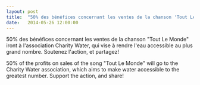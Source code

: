 ```yaml
---
layout: post
title:  "50% des bénéfices concernant les ventes de la chanson 'Tout Le Monde'..."
date:   2014-05-26 12:00:00
---
```


50% des b&eacute;n&eacute;fices concernant les ventes de la chanson &quot;Tout Le Monde&quot; iront &agrave; l'association Charity Water, qui vise &agrave; rendre l'eau accessible au plus grand nombre.
Soutenez l'action, et partagez!

50% of the profits on sales of the song &quot;Tout Le Monde&quot; will go to the Charity Water association, which aims to make water accessible to the greatest number.
Support the action, and share! 